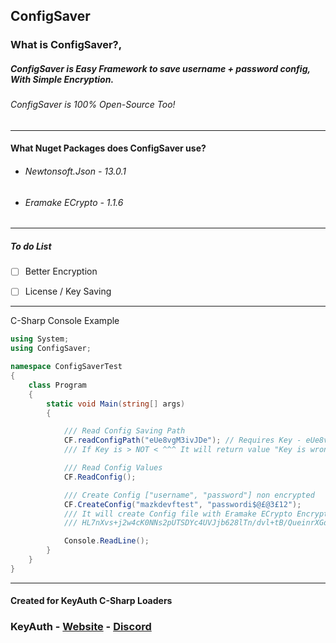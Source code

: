 ## ConfigSaver

### What is ConfigSaver?,

##### ConfigSaver is Easy Framework to save username + password config, With Simple Encryption.

###### ConfigSaver is 100% Open-Source Too!

-------

#### What Nuget Packages does ConfigSaver use?

- ###### Newtonsoft.Json - 13.0.1

- ###### Eramake ECrypto - 1.1.6

--------------

##### To do List

- [ ] Better Encryption

- [ ] License / Key Saving

-------------

C-Sharp Console Example

```cs
using System;
using ConfigSaver;

namespace ConfigSaverTest
{
    class Program
    {
        static void Main(string[] args)
        {

            /// Read Config Saving Path
            CF.readConfigPath("eUe8vgM3ivJDe"); // Requires Key - eUe8vgM3ivJDe
            /// If Key is > NOT < ^^^ It will return value "Key is wrong.."

            /// Read Config Values
            CF.ReadConfig();

            /// Create Config ["username", "password"] non encrypted
            CF.CreateConfig("mazkdevftest", "passwordi$@£@3£12");
            /// It will create Config file with Eramake ECrypto Encryption
            /// HL7nXvs+j2w4cK0NNs2pUTSDYc4UVJjb628lTn/dvl+tB/QueinrXGdVasfGoPdV1D70dMSOFzbZgAgd6gS10MVksc875+O0vWmA5hFm/6Y=

            Console.ReadLine();
        }
    }
}
```

-----------------------------

#### Created for KeyAuth C-Sharp Loaders

### KeyAuth - [Website](https://keyauth.win) - [Discord](https://keyauth.win/discord)
